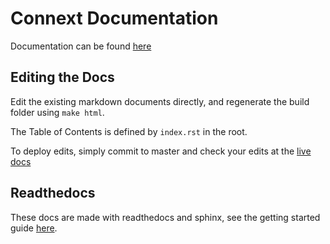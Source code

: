 # Connext Documentation

Documentation can be found [here](https://connext.readthedocs.io/en/latest/)

## Editing the Docs

Edit the existing markdown documents directly, and regenerate the build folder using `make html`.

The Table of Contents is defined by `index.rst` in the root. 

To deploy edits, simply commit to master and check your edits at the [live docs](https://connext.readthedocs.io/en/latest/)

## Readthedocs

These docs are made with readthedocs and sphinx, see the getting started guide [here](https://docs.readthedocs.io/en/stable/intro/getting-started-with-sphinx.html#external-resources).
